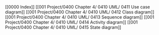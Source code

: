 [[0000 Index]]
[[001 Project/0400 Chapter 4/ 0410 UML/ 0411 Use case diagram]]
[[001 Project/0400 Chapter 4/ 0410 UML/ 0412 Class diagram]]
[[001 Project/0400 Chapter 4/ 0410 UML/ 0413 Sequence diagram]]
[[001 Project/0400 Chapter 4/ 0410 UML/ 0414 Activity diagram]]
[[001 Project/0400 Chapter 4/ 0410 UML/ 0415 State diagram]]
